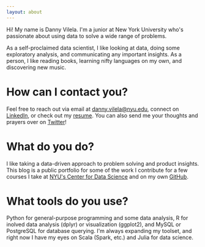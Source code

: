 ```yaml
---
layout: about
---
```


Hi! My name is Danny Vilela. I'm a junior at New York University who's passionate about using data to solve a wide range of problems. 

As a self-proclaimed data scientist, I like looking at data, doing some exploratory analysis, and communicating any important insights. As a person, I like reading books, learning nifty languages on my own, and discovering new music.

# How can I contact you?
Feel free to reach out via email at <a href=".">danny.vilela@nyu.edu</a>, connect on <a href="https://linkedin.com/in/dataframing">LinkedIn</a>, or check out my <a href="https://drive.google.com/file/d/0B3HdCjXsnevndVE2eUdQcW02NUk/view?usp=sharing">resume</a>. You can also send me your thoughts and prayers over on <a href="https://twitter.com/dataframing">Twitter</a>!

# What do you do?
I like taking a data-driven approach to problem solving and product insights. This blog is a public portfolio for some of the work I contribute for a few courses I take at <a href = "http://cds.nyu.edu/">NYU's Center for Data Science</a> and on my own <a href="https://github.com/dataframing">GitHub</a>.

# What tools do you use?
Python for general-purpose programming and some data analysis, R for inolved data analysis (dplyr) or visualization (ggplot2), and MySQL or PostgreSQL for database querying. I'm always expanding my toolset, and right now I have my eyes on Scala (Spark, etc.) and Julia for data science.

